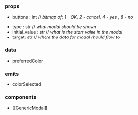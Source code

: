 ### props
-  buttons : int // *bitmap of: 1 - OK, 2 - cancel, 4 - yes , 8 - no*
* type : str // *what modal should be shown*
* initial_value : str // *what is the start value in the modal*
* target: str // *where the data for modal should flow to*
### data
- preferredColor
### emits
- colorSelected
### components
- [[GenericModal]]